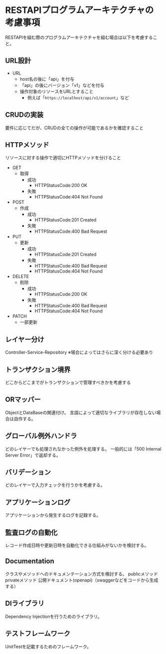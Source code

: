 # RESTAPIプログラムアーキテクチャの考慮事項

RESTAPIを組む際のプログラムアーキテクチャを組む場合は以下を考慮すること。

## URL設計

- URL
  - host名の後に「api」を付与
  - 「api」の後にバージョン「v1」などを付与
  - 操作対象のリソースをURLとすること
    - 例えば「`https://localhost/api/v1/account`」など

## CRUDの実装

要件に応じてだが、CRUDの全ての操作が可能であるかを確認すること

## HTTPメソッド

リソースに対する操作で適切にHTTPメソッドを分けること

- GET
  - 取得
    - 成功
      - HTTPStatusCode:200 OK
    - 失敗
      - HTTPStatusCode:404 Not Found
- POST
  - 作成
    - 成功
      - HTTPStatusCode:201 Created
    - 失敗
      - HTTPStatusCode:400 Bad Request
- PUT
  - 更新
    - 成功
      - HTTPStatusCode:201 Created
    - 失敗
      - HTTPStatusCode:400 Bad Request
      - HTTPStatusCode:404 Not Found
- DELETE
  - 削除
    - 成功
      - HTTPStatusCode:200 OK
    - 失敗
      - HTTPStatusCode:400 Bad Request
      - HTTPStatusCode:404 Not Found
- PATCH
  - 一部更新

## レイヤー分け

Controller-Service-Repository
※場合によってはさらに深く分ける必要あり

## トランザクション境界

どこからどこまでがトランザクションで管理すべきかを考慮する

## ORマッパー

ObjectとDataBaseの関連付け。
言語によって適切なライブラリが存在しない場合は自作する。

## グローバル例外ハンドラ

どのレイヤーでも処理されなかった例外を処理する。
一般的には「500 Internal Server Error」で返却する。

## バリデーション

どのレイヤーで入力チェックを行うかを考慮する。

## アプリケーションログ

アプリケーションから発生するログを記録する。

## 監査ログの自動化

レコード作成日時や更新日時を自動化できる仕組みがないかを検討する。

## Documentation

クラスやメソッドへのドキュメンテーション方式を検討する。
publicメソッド
privateメソッド
公開ドキュメント(openapi)（swaggerなどをコードから生成する）

## DIライブラリ

Dependency Injectionを行うためのライブラリ。

## テストフレームワーク

UnitTestを記載するためのフレームワーク。
